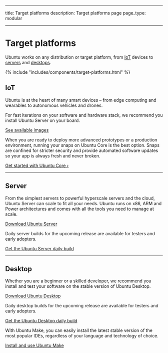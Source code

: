 ----
title: Target platforms
description: Target platforms page
page_type: modular
    
----

# Target platforms

Ubuntu works on any distribution or target platform, from [IoT](#iot) devices to [servers](#server) and [desktops](#desktop).

{% include "includes/components/target-platforms.html" %}

## IoT

Ubuntu is at the heart of many smart devices – from edge computing and wearables to autonomous vehicles and drones.

For fast iterations on your software and hardware stack, we recommend you install Ubuntu Server on your board.

[See available images](https://www.ubuntu.com/download/server)

When you are ready to deploy more advanced prototypes or a production environment, running  your snaps on Ubuntu Core is the best option. Snaps are confined for stricter security and provide automated software updates so your app is always fresh and never broken.

[Get started with Ubuntu Core &rsaquo;](/core)

***

## Server

From the simplest servers to powerful hyperscale servers and the cloud, Ubuntu Server can scale to fit all your needs. Ubuntu runs on x86, ARM and Power architectures and comes with all the tools you need to manage at scale.

[Download Ubuntu Server](https://www.ubuntu.com/download/server)

Daily server builds for the upcoming release are available for testers and early adopters.

[Get the Ubuntu Server daily build](http://cdimage.ubuntu.com/ubuntu-server/daily/current/)

***

## Desktop

Whether you are a beginner or a skilled developer, we recommend you install and test your software on the stable version of Ubuntu Desktop.

[Download Ubuntu Desktop](https://www.ubuntu.com/download/desktop)

Daily desktop builds for the upcoming release are available for testers and early adopters.

[Get the Ubuntu Desktop daily build](http://cdimage.ubuntu.com/daily-live/current/)

With Ubuntu Make, you can easily install the latest stable version of the most popular IDEs, regardless of your language and technology of choice.

[Install and use Ubuntu Make](https://wiki.ubuntu.com/ubuntu-make)

